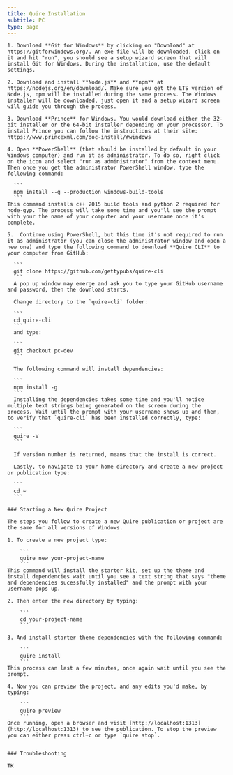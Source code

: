 ```yaml
---
title: Quire Installation
subtitle: PC
type: page
---
```


    1. Download **Git for Windows** by clicking on "Download" at https://gitforwindows.org/. An exe file will be downloaded, click on it and hit "run", you should see a setup wizard screen that will install Git for Windows. During the installation, use the default settings.

    2. Download and install **Node.js** and **npm** at https://nodejs.org/en/download/. Make sure you get the LTS version of Node.js, npm will be installed during the same process. The Windows installer will be downloaded, just open it and a setup wizard screen will guide you through the process.

    3. Download **Prince** for Windows. You would download either the 32-bit installer or the 64-bit installer depending on your processor. To install Prince you can follow the instructions at their site: https://www.princexml.com/doc-install/#windows

    4. Open **PowerShell** (that should be installed by default in your Windows computer) and run it as administrator. To do so, right click on the icon and select "run as administrator" from the context menu. Then once you get the administrator PowerShell window, type the following command:

      ```
      npm install --g --production windows-build-tools
      ```
    This command installs c++ 2015 build tools and python 2 required for node-gyp. The process will take some time and you'll see the prompt with your the name of your computer and your username once it's complete.

    5.  Continue using PowerShell, but this time it's not required to run it as administrator (you can close the administrator window and open a new one) and type the following command to download **Quire CLI** to your computer from GitHub:

      ```
      git clone https://github.com/gettypubs/quire-cli
      ```
      A pop up window may emerge and ask you to type your GitHub username and password, then the download starts.

      Change directory to the `quire-cli` folder:

      ```
      cd quire-cli
      ```
      and type:

      ```
      git checkout pc-dev
      ```

      The following command will install dependencies:

      ```
      npm install -g
      ```
      Installing the dependencies takes some time and you'll notice multiple text strings being generated on the screen during the process. Wait until the prompt with your username shows up and then, to verify that `quire-cli` has been installed correctly, type:

      ```
      quire -V
      ```

      If version number is returned, means that the install is correct.

      Lastly, to navigate to your home directory and create a new project or publication type:

      ```
      cd ~
      ```

    ### Starting a New Quire Project

    The steps you follow to create a new Quire publication or project are the same for all versions of Windows.

    1. To create a new project type:

        ```
        quire new your-project-name
        ```
    This command will install the starter kit, set up the theme and install dependencies wait until you see a text string that says "theme and dependencies sucessfully installed" and the prompt with your username pops up.

    2. Then enter the new directory by typing:

        ```
        cd your-project-name
        ```

    3. And install starter theme dependencies with the following command:

        ```
        quire install
        ```
    This process can last a few minutes, once again wait until you see the prompt.

    4. Now you can preview the project, and any edits you'd make, by typing:

        ```
        quire preview
        ```
    Once running, open a browser and visit [http://localhost:1313](http://localhost:1313) to see the publication. To stop the preview you can either press ctrl+c or type `quire stop`.


    ### Troubleshooting

    TK
